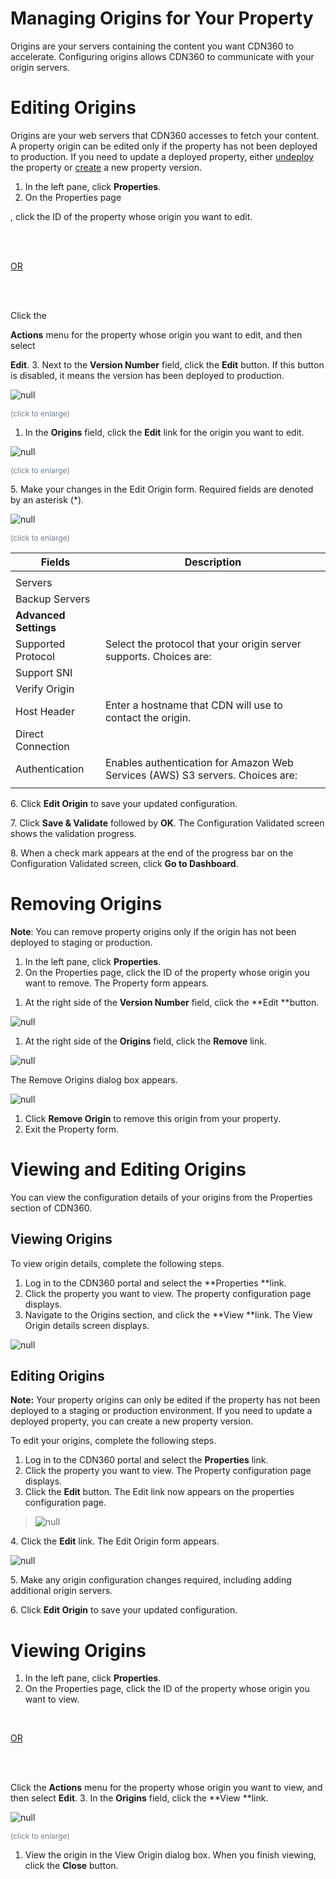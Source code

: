 
<!--?xml version="1.0" encoding="utf-8"?-->

# Managing Origins for Your Property

Origins are your servers containing the content you want CDN360 to accelerate. Configuring origins allows CDN360 to communicate with your origin servers.

<!--?xml version="1.0" encoding="utf-8"?-->

<link href="../../resources/TableStyles/Rows.css" rel="stylesheet" madcap:stylesheettype="table">

# Editing Origins

Origins are your web servers that CDN360 accesses to fetch your content. A property origin can be edited only if the property has not been deployed to production. If you need to update a deployed property, either [undeploy](<../Properties/Undeploying a property.htm>) the property or [create](<../Properties/creating_a_property.htm>) a new property version.

1. In the left pane, click **Properties**.
2. <span style="font-weight: normal;">On the Properties page</span>

<span style="font-weight: normal;">, click the ID of the property whose origin you want to edit.</span>

<br>

<br>

<u style="font-weight: normal;">OR</u>

<br>

<br>

<span style="font-weight: normal;">Click the </span>

**Actions**<span style="font-weight: normal;"> menu for the property whose origin you want to edit, and then select </span>

**Edit**.
3. Next to the **Version Number** field, click the **Edit** button. If this button is disabled, it means the version has been deployed to production.

<!-- -->

![null](<../../resources/images/Property - Edit Origins.png>)

<span style="color: #708090; font-size: 9pt;">(click to enlarge)</span>

1. In the **Origins** field, click the **Edit** link for the origin you want to edit.

<!-- -->

![null](<../../resources/images/Viewing Origins-3.png>)

<span style="color: #708090; font-size: 9pt;">(click to enlarge)</span>



5\. Make your changes in the Edit Origin form. Required fields are denoted by an asterisk (\*).

![null](<../../resources/images/Edit Origin Page.png>)

<span style="color: #708090; font-size: 9pt;">(click to enlarge)</span>

| **Fields**                                                                    | **Description**                                                               |
| ----------------------------------------------------------------------------- | ----------------------------------------------------------------------------- |
|                                                                               |                                                                               |
| Servers                                                                       |                                                                               |
| Backup Servers                                                                |                                                                               |
| **Advanced Settings**                                                         |                                                                               |
| Supported Protocol                                                            | Select the protocol that your origin server supports. Choices are:            |
| Support SNI                                                                   |                                                                               |
| Verify Origin                                                                 |                                                                               |
| Host Header                                                                   | Enter a hostname that CDN will use to contact the origin.                     |
| Direct Connection                                                             |                                                                               |
| Authentication                                                                | Enables authentication for Amazon Web Services (AWS) S3 servers. Choices are: |
|                                                                               |                                                                               |

6\. Click **Edit Origin** to save your updated configuration.

7\. Click **Save & Validate** followed by **OK**. The Configuration Validated screen shows the validation progress.

8\. When a check mark appears at the end of the progress bar on the Configuration Validated screen, click **Go to Dashboard**.

<!--?xml version="1.0" encoding="utf-8"?-->

# Removing Origins

**Note**: You can remove property origins only if the origin has not been deployed to staging or production.

1. In the left pane, click **Properties**.
2. On the Properties page, click the ID of the property whose origin you want to remove. The Property form appears.

<!-- -->

1. At the right side of the **Version Number** field, click the **Edit **button.

<!-- -->

![null](<../../resources/images/Property Page.png>)

1. At the right side of the **Origins** field, click the **Remove** link. 

<!-- -->

![null](<../../resources/images/Remove Link.png>)

The Remove Origins dialog box appears.

![null](<../../resources/images/origins/origin7.png>)

1. Click **Remove Origin** to remove this origin from your property.
2. Exit the Property form.

<!-- -->

<!--?xml version="1.0" encoding="utf-8"?-->

# Viewing and Editing Origins

You can view the configuration details of your origins from the Properties section of CDN360.

## Viewing Origins

To view origin details, complete the following steps.

1. Log in to the CDN360 portal and select the **Properties **link.
2. Click the property you want to view. The property configuration page displays.
3. Navigate to the Origins section, and click the **View **link. The View Origin details screen displays.

<!-- -->

![null](<../../resources/images/origin_remove.png>)

## Editing Origins

**Note:** Your property origins can only be edited if the property has not been deployed to a staging or production environment. If you need to update a deployed property, you can create a new property version.

To edit your origins, complete the following steps.

1. Log in to the CDN360 portal and select the **Properties** link.
2. Click the property you want to view. The Property configuration page displays.
3. Click the **Edit** button. The Edit link now appears on the properties configuration page.

<!-- -->

> ![null](<../../resources/images/origins/origin5.png>)

4\. Click the **Edit** link. The Edit Origin form appears.

![null](<../../resources/images/origins/origin6.png>)

5\. Make any origin configuration changes required, including adding additional origin servers.

6\. Click **Edit Origin** to save your updated configuration.

<!--?xml version="1.0" encoding="utf-8"?-->

# Viewing Origins

1. In the left pane, click **Properties**.
2. On the Properties page, click the ID of the property whose origin you want to view.<br>

<br>

<u>OR</u>

<br>

<br>

Click the **Actions** menu for the property whose origin you want to view, and then select **Edit**.
3. In the **Origins** field, click the **View **link. <br>


<!-- -->

![null](<../../resources/images/Page - View Origins.png>)

<span style="color: #708090; font-size: 9pt;">(click to enlarge)</span>

1. View the origin in the View Origin dialog box. When you finish viewing, click the **Close** button.

<!-- -->

